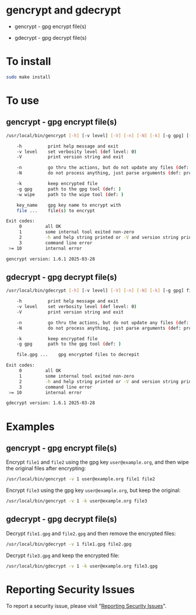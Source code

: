 # gencrypt and gdecrypt

* gencrypt - gpg encrypt file(s)

* gdecrypt - gpg decrypt file(s)


# To install

```sh
sudo make install
```


# To use


## gencrypt - gpg encrypt file(s)

```sh
/usr/local/bin/gencrypt [-h] [-v level] [-V] [-n] [-N] [-k] [-g gpg] [-w wipe] key_name file ...

    -h          print help message and exit
    -v level    set verbosity level (def level: 0)
    -V          print version string and exit

    -n          go thru the actions, but do not update any files (def: do the action)
    -N          do not process anything, just parse arguments (def: process something)

    -k          keep encrypted file
    -g gpg      path to the gpg tool (def: )
    -w wipe     path to the wipe tool (def: )

    key_name    gpg key name to encrypt with
    file ...    file(s) to encrypt

Exit codes:
     0         all OK
     1         some internal tool exited non-zero
     2         -h and help string printed or -V and version string printed
     3         command line error
 >= 10         internal error

gencrypt version: 1.6.1 2025-03-28
```


## gdecrypt - gpg decrypt file(s)

```sh
/usr/local/bin/gdecrypt [-h] [-v level] [-V] [-n] [-N] [-k] [-g gpg] file.gpg ...

    -h          print help message and exit
    -v level    set verbosity level (def level: 0)
    -V          print version string and exit

    -n          go thru the actions, but do not update any files (def: do the action)
    -N          do not process anything, just parse arguments (def: process something)

    -k          keep encrypted file
    -g gpg      path to the gpg tool (def: )

    file.gpg ...    gpg encrypted files to decrepit

Exit codes:
     0         all OK
     1         some internal tool exited non-zero
     2         -h and help string printed or -V and version string printed
     3         command line error
 >= 10         internal error

gdecrypt version: 1.6.1 2025-03-28
```


# Examples


## gencrypt - gpg encrypt file(s)

Encrypt `file1` and `file2` using the gpg key `user@example.org`, and then wipe the original files after encrypting:

```sh
/usr/local/bin/gencrypt -v 1 user@example.org file1 file2
```

Encrypt `file3` using the gpg key `user@example.org`, but keep the original:

```sh
/usr/local/bin/gencrypt -v 1 -k user@example.org file3
```


## gdecrypt - gpg decrypt file(s)

Decrypt `file1.gpg` and `file2.gpg` and then remove the encrypted files:

```sh
/usr/local/bin/gdecrypt -v 1 file1.gpg file2.gpg
```

Decrypt `file3.gpg` and keep the encrypted file:

```sh
/usr/local/bin/gdecrypt -v 1 -k user@example.org file3.gpg
```


# Reporting Security Issues

To report a security issue, please visit "[Reporting Security Issues](https://github.com/lcn2/XXX/security/policy)".

